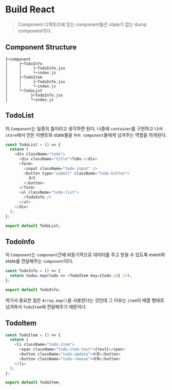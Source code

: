 # Build React

> Component 디렉토리에 있는 component들은 state가 없는 dump component이다.

## Component Structure

```
├─component
│     ├─TodoInfo
│     │     ├─TodoInfo.jsx
│     │     └─index.js
│     ├─TodoItem
│     │     ├─TodoInfo.jsx
│     │     └─index.js
│     └─TodoList
│          ├─TodoInfo.jsx
│          └─index.js
```

## TodoList

이 `Component`는 일종의 틀이라고 생각하면 된다. 나중에 `container`를 구현하고 나서 `store`에서 만든 이벤트와 state들을 `하위 component`들에게 넘겨주는 역할을 하게된다.

```js
const TodoList = () => {
  return (
    <div className="todo">
      <div className="title">ToDo.</div>
      <form>
        <input className="todo-input" />
        <button type="submit" className="todo-button">
          추가
        </button>
      </form>
      <ul className="todo-list">
        <TodoInfo />
      </ul>
    </div>
  );
};

export default TodoList;
```

## TodoInfo

이 `Component`는 `component`간에 비동기적으로 데이터를 주고 받을 수 있도록 event와 state를 전달해주는 `component`이다.

```js
const TodoInfo = () => {
  return todos.map(todo => <TodoItem key={todo.id} />);
};

export default TodoInfo;
```

여기서 중요한 점은 `Array.map()`을 사용한다는 것인데 그 이유는 `item`이 배열 형태로 넘겨와서 `TodoItem`에 전달해주기 때문이다.

## TodoItem

```js
const TodoItem = () => {
  return (
    <li className="todo-item">
      <span className="todo-item-text">{text}</span>
      <button className="todo-update">수정</button>
      <button className="todo-remove">삭제</button>
    </li>
  );
};

export default TodoItem;
```
